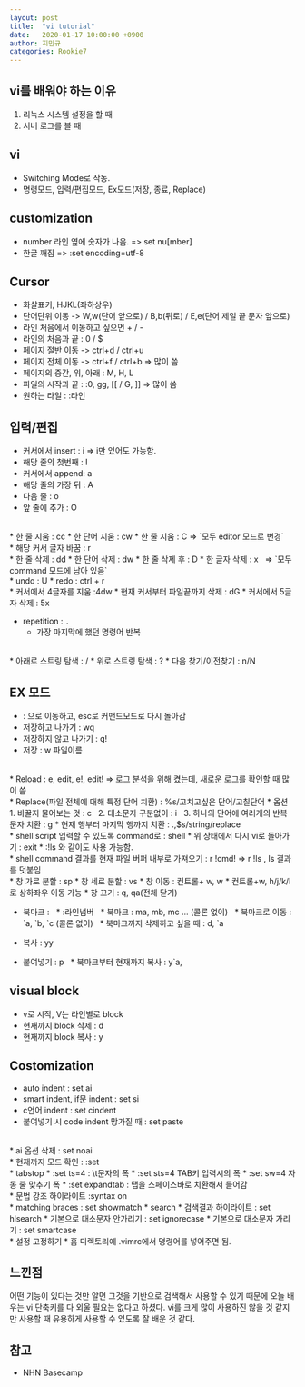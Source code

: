 ```yaml
---
layout: post
title:  "vi tutorial"
date:   2020-01-17 10:00:00 +0900
author: 지민규
categories: Rookie7
---
```

## vi를 배워야 하는 이유
1. 리눅스 시스템 설정을 할 때
2. 서버 로그를 볼 때

## vi
* Switching Mode로 작동.
* 명령모드, 입력/편집모드, Ex모드(저장, 종료, Replace)

## customization
* number 라인 옆에 숫자가 나옴. => set nu[mber]
* 한글 깨짐 => :set encoding=utf-8

## Cursor
* 화살표키, HJKL(좌하상우)
* 단어단위 이동 -> W,w(단어 앞으로) / B,b(뒤로) / E,e(단어 제일 끝 문자 앞으로)
* 라인 처음에서 이동하고 싶으면 + / -
* 라인의 처음과 끝 : 0 / $
* 페이지 절반 이동 -> ctrl+d / ctrl+u
* 페이지 전체 이동 -> ctrl+f / ctrl+b => 많이 씀
* 페이지의 중간, 위, 아래 : M, H, L
* 파일의 시작과 끝 : :0, gg, [[  / G, ]] => 많이 씀
* 원하는 라일 : :라인

## 입력/편집
* 커서에서 insert : i => i만 있어도 가능함.
* 해당 줄의 첫번째 : I
* 커서에서 append: a
* 해당 줄의 가장 뒤 : A
* 다음 줄 : o
* 앞 줄에 추가 : O
<br>
* 한 줄 지움 : cc
* 한 단어 지움 : cw
* 한 줄 지움 : C
    => `모두 editor 모드로 변경`
<br>
* 해당 커서 글자 바꿈 : r
<br>
* 한 줄 삭제 : dd
* 한 단어 삭제 : dw
* 한 줄 삭제 후 : D
* 한 글자 삭제 : x
  => `모두 command 모드에 남아 있음`
<br>
* undo : U
* redo : ctrl + r
<br>
*  커서에서 4글자를 지움 :4dw
* 현재 커서부터 파일끝까지 삭제 : dG
* 커서에서 5글자 삭제 : 5x

* repetition : `.`
    *  가장 마지막에 했던 명령어 반복
<br>
* 아래로 스트링 탐색 : /
* 위로 스트링 탐색 : ?
* 다음 찾기/이전찾기 : n/N

## EX 모드
* : 으로 이동하고, esc로 커맨드모드로 다시 돌아감
* 저장하고 나가기 : wq
* 저장하지 않고 나가기 : q!
* 저장 : w 파일이름
<br>
* Reload : e, edit, e!, edit! => 로그 분석을 위해 켰는데, 새로운 로그를 확인할 때 많이 씀
<br>
* Replace(파일 전체에 대해 특정 단어 치환) : %s/고치고싶은 단어/고칠단어
    * 옵션
        1. 바꿀지 물어보는 것 : c
        2. 대소문자 구분없이 : i
        3. 하나의 단어에 여러개의 반복 문자 치환 : g
    * 현재 행부터 마지막 행까지 치환 : .,$s/string/replace
<br>
* shell script 입력할 수 있도록 command로 : shell
* 위 상태에서 다시 vi로 돌아가기 : exit
    * :!ls 와 같이도 사용 가능함.
<br>
* shell command 결과를 현재 파일 버퍼 내부로 가져오기 : r !cmd! => r !ls , ls 결과를 덧붙임
<br>
* 창 가로 분할 : sp
* 창 세로 분할 : vs
* 창 이동 : 컨트롤+ w, w
    * 컨트롤+w, h/j/k/l 로 상하좌우 이동 가능
* 창 끄기 : q, qa(전체 닫기)

* 북마크 :
  * :라인넘버
  * 북마크 : ma, mb, mc ...  (콜론 없이)
  * 북마크로 이동 : \`a, \`b, \`c (콜론 없이)
  * 북마크까지 삭제하고 싶을 때 : d, \`a

* 복사 : yy
* 붙여넣기 : p
  * 북마크부터 현재까지 복사 : y\`a,

## visual block
* v로 시작, V는 라인별로 block
* 현재까지 block 삭제 : d
* 현재까지 block 복사 : y

## Costomization
* auto indent : set ai
* smart indent, if문 indent : set si
* c언어 indent : set cindent
* 붙여넣기 시 code indent 망가질 때 : set paste 
<br>
* ai 옵션 삭제 : set noai 
<br>
* 현재까지 모드 확인 : :set
<br>
* tabstop
    * :set ts=4 : \t문자의 폭
    * :set sts=4 TAB키 입력시의 폭
    * :set sw=4 자동 줄 맞추기 폭
    * :set expandtab : 탭을 스페이스바로 치환해서 들어감
<br>
* 문법 강조 하이라이트 :syntax on
<br>
* matching braces : set showmatch
* search
    * 검색결과 하이라이트 : set hlsearch
    * 기본으로 대소문자 안가리기 : set ignorecase
    * 기본으로 대소문자 가리기 : set smartcase
<br>
* 설정 고정하기
    * 홈 디렉토리에 .vimrc에서 명령어를 넣어주면 됨.
<br>

## 느낀점
어떤 기능이 있다는 것만 알면 그것을 기반으로 검색해서 사용할 수 있기 때문에 오늘 배우는 vi 단축키를 다 외울 필요는 없다고 하셨다. vi를 크게 많이 사용하진 않을 것 같지만 사용할 때 유용하게 사용할 수 있도록 잘 배운 것 같다.

## 참고
* NHN Basecamp